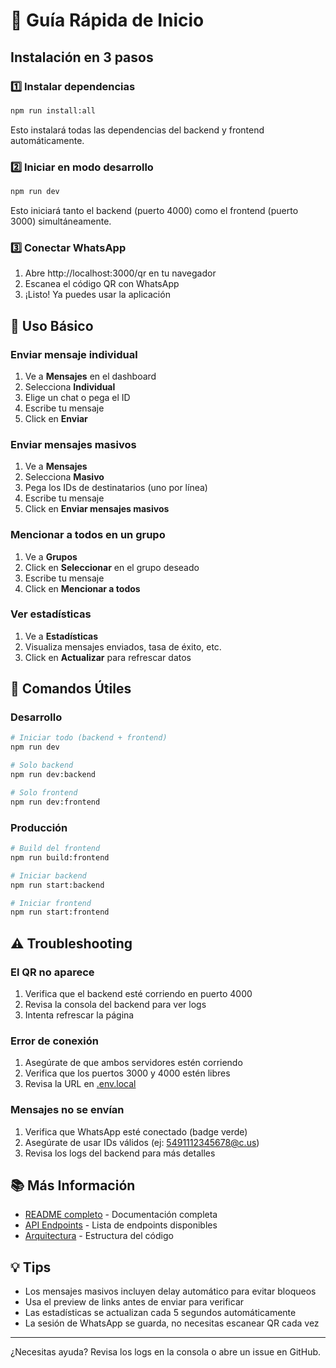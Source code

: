 # 🚀 Guía Rápida de Inicio

## Instalación en 3 pasos

### 1️⃣ Instalar dependencias
```bash
npm run install:all
```
Esto instalará todas las dependencias del backend y frontend automáticamente.

### 2️⃣ Iniciar en modo desarrollo
```bash
npm run dev
```
Esto iniciará tanto el backend (puerto 4000) como el frontend (puerto 3000) simultáneamente.

### 3️⃣ Conectar WhatsApp
1. Abre http://localhost:3000/qr en tu navegador
2. Escanea el código QR con WhatsApp
3. ¡Listo! Ya puedes usar la aplicación

## 📱 Uso Básico

### Enviar mensaje individual
1. Ve a **Mensajes** en el dashboard
2. Selecciona **Individual**
3. Elige un chat o pega el ID
4. Escribe tu mensaje
5. Click en **Enviar**

### Enviar mensajes masivos
1. Ve a **Mensajes**
2. Selecciona **Masivo**
3. Pega los IDs de destinatarios (uno por línea)
4. Escribe tu mensaje
5. Click en **Enviar mensajes masivos**

### Mencionar a todos en un grupo
1. Ve a **Grupos**
2. Click en **Seleccionar** en el grupo deseado
3. Escribe tu mensaje
4. Click en **Mencionar a todos**

### Ver estadísticas
1. Ve a **Estadísticas**
2. Visualiza mensajes enviados, tasa de éxito, etc.
3. Click en **Actualizar** para refrescar datos

## 🔧 Comandos Útiles

### Desarrollo
```bash
# Iniciar todo (backend + frontend)
npm run dev

# Solo backend
npm run dev:backend

# Solo frontend
npm run dev:frontend
```

### Producción
```bash
# Build del frontend
npm run build:frontend

# Iniciar backend
npm run start:backend

# Iniciar frontend
npm run start:frontend
```

## ⚠️ Troubleshooting

### El QR no aparece
1. Verifica que el backend esté corriendo en puerto 4000
2. Revisa la consola del backend para ver logs
3. Intenta refrescar la página

### Error de conexión
1. Asegúrate de que ambos servidores estén corriendo
2. Verifica que los puertos 3000 y 4000 estén libres
3. Revisa la URL en [.env.local](frontend/.env.local)

### Mensajes no se envían
1. Verifica que WhatsApp esté conectado (badge verde)
2. Asegúrate de usar IDs válidos (ej: 5491112345678@c.us)
3. Revisa los logs del backend para más detalles

## 📚 Más Información

- [README completo](README.md) - Documentación completa
- [API Endpoints](README.md#-api-endpoints) - Lista de endpoints disponibles
- [Arquitectura](README.md#-estructura-del-proyecto) - Estructura del código

## 💡 Tips

- Los mensajes masivos incluyen delay automático para evitar bloqueos
- Usa el preview de links antes de enviar para verificar
- Las estadísticas se actualizan cada 5 segundos automáticamente
- La sesión de WhatsApp se guarda, no necesitas escanear QR cada vez

---

¿Necesitas ayuda? Revisa los logs en la consola o abre un issue en GitHub.
